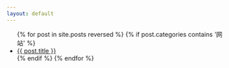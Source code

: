 ```yaml
---
layout: default
---
```


  <ul>
    {% for post in site.posts reversed %}
      {% if post.categories contains '网站' %}
      <li>
        <a href="{{ post.url }}">{{ post.title }}</a>
      </li>
      {% endif %}
    {% endfor %}
  </ul>